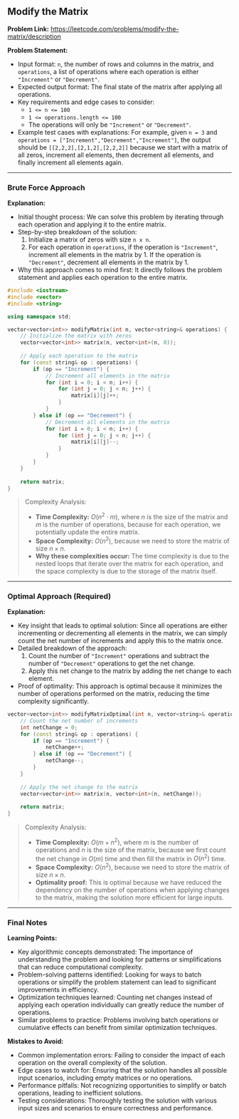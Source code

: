 ## Modify the Matrix
**Problem Link:** https://leetcode.com/problems/modify-the-matrix/description

**Problem Statement:**
- Input format: `n`, the number of rows and columns in the matrix, and `operations`, a list of operations where each operation is either `"Increment"` or `"Decrement"`.
- Expected output format: The final state of the matrix after applying all operations.
- Key requirements and edge cases to consider: 
    - `1 <= n <= 100`
    - `1 <= operations.length <= 100`
    - The operations will only be `"Increment"` or `"Decrement"`.
- Example test cases with explanations: For example, given `n = 3` and `operations = ["Increment","Decrement","Increment"]`, the output should be `[[2,2,2],[2,1,2],[2,2,2]]` because we start with a matrix of all zeros, increment all elements, then decrement all elements, and finally increment all elements again.

---

### Brute Force Approach

**Explanation:**
- Initial thought process: We can solve this problem by iterating through each operation and applying it to the entire matrix.
- Step-by-step breakdown of the solution:
    1. Initialize a matrix of zeros with size `n x n`.
    2. For each operation in `operations`, if the operation is `"Increment"`, increment all elements in the matrix by 1. If the operation is `"Decrement"`, decrement all elements in the matrix by 1.
- Why this approach comes to mind first: It directly follows the problem statement and applies each operation to the entire matrix.

```cpp
#include <iostream>
#include <vector>
#include <string>

using namespace std;

vector<vector<int>> modifyMatrix(int n, vector<string>& operations) {
    // Initialize the matrix with zeros
    vector<vector<int>> matrix(n, vector<int>(n, 0));
    
    // Apply each operation to the matrix
    for (const string& op : operations) {
        if (op == "Increment") {
            // Increment all elements in the matrix
            for (int i = 0; i < n; i++) {
                for (int j = 0; j < n; j++) {
                    matrix[i][j]++;
                }
            }
        } else if (op == "Decrement") {
            // Decrement all elements in the matrix
            for (int i = 0; i < n; i++) {
                for (int j = 0; j < n; j++) {
                    matrix[i][j]--;
                }
            }
        }
    }
    
    return matrix;
}
```

> Complexity Analysis:
> - **Time Complexity:** $O(n^2 \cdot m)$, where $n$ is the size of the matrix and $m$ is the number of operations, because for each operation, we potentially update the entire matrix.
> - **Space Complexity:** $O(n^2)$, because we need to store the matrix of size $n \times n$.
> - **Why these complexities occur:** The time complexity is due to the nested loops that iterate over the matrix for each operation, and the space complexity is due to the storage of the matrix itself.

---

### Optimal Approach (Required)

**Explanation:**
- Key insight that leads to optimal solution: Since all operations are either incrementing or decrementing all elements in the matrix, we can simply count the net number of increments and apply this to the matrix once.
- Detailed breakdown of the approach:
    1. Count the number of `"Increment"` operations and subtract the number of `"Decrement"` operations to get the net change.
    2. Apply this net change to the matrix by adding the net change to each element.
- Proof of optimality: This approach is optimal because it minimizes the number of operations performed on the matrix, reducing the time complexity significantly.

```cpp
vector<vector<int>> modifyMatrixOptimal(int n, vector<string>& operations) {
    // Count the net number of increments
    int netChange = 0;
    for (const string& op : operations) {
        if (op == "Increment") {
            netChange++;
        } else if (op == "Decrement") {
            netChange--;
        }
    }
    
    // Apply the net change to the matrix
    vector<vector<int>> matrix(n, vector<int>(n, netChange));
    
    return matrix;
}
```

> Complexity Analysis:
> - **Time Complexity:** $O(m + n^2)$, where $m$ is the number of operations and $n$ is the size of the matrix, because we first count the net change in $O(m)$ time and then fill the matrix in $O(n^2)$ time.
> - **Space Complexity:** $O(n^2)$, because we need to store the matrix of size $n \times n$.
> - **Optimality proof:** This is optimal because we have reduced the dependency on the number of operations when applying changes to the matrix, making the solution more efficient for large inputs.

---

### Final Notes

**Learning Points:**
- Key algorithmic concepts demonstrated: The importance of understanding the problem and looking for patterns or simplifications that can reduce computational complexity.
- Problem-solving patterns identified: Looking for ways to batch operations or simplify the problem statement can lead to significant improvements in efficiency.
- Optimization techniques learned: Counting net changes instead of applying each operation individually can greatly reduce the number of operations.
- Similar problems to practice: Problems involving batch operations or cumulative effects can benefit from similar optimization techniques.

**Mistakes to Avoid:**
- Common implementation errors: Failing to consider the impact of each operation on the overall complexity of the solution.
- Edge cases to watch for: Ensuring that the solution handles all possible input scenarios, including empty matrices or no operations.
- Performance pitfalls: Not recognizing opportunities to simplify or batch operations, leading to inefficient solutions.
- Testing considerations: Thoroughly testing the solution with various input sizes and scenarios to ensure correctness and performance.